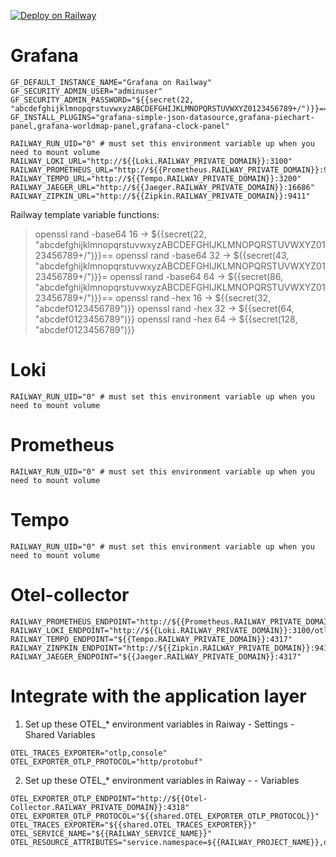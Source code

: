 

[![Deploy on Railway](https://railway.com/button.svg)](https://railway.com/template/faP63Y?referralCode=HlH-QK)

# Grafana

```
GF_DEFAULT_INSTANCE_NAME="Grafana on Railway"
GF_SECURITY_ADMIN_USER="adminuser"
GF_SECURITY_ADMIN_PASSWORD="${{secret(22, "abcdefghijklmnopqrstuvwxyzABCDEFGHIJKLMNOPQRSTUVWXYZ0123456789+/")}}=="
GF_INSTALL_PLUGINS="grafana-simple-json-datasource,grafana-piechart-panel,grafana-worldmap-panel,grafana-clock-panel"

RAILWAY_RUN_UID="0" # must set this environment variable up when you need to mount volume
RAILWAY_LOKI_URL="http://${{Loki.RAILWAY_PRIVATE_DOMAIN}}:3100"
RAILWAY_PROMETHEUS_URL="http://${{Prometheus.RAILWAY_PRIVATE_DOMAIN}}:9090"
RAILWAY_TEMPO_URL="http://${{Tempo.RAILWAY_PRIVATE_DOMAIN}}:3200"
RAILWAY_JAEGER_URL="http://${{Jaeger.RAILWAY_PRIVATE_DOMAIN}}:16686"
RAILWAY_ZIPKIN_URL="http://${{Zipkin.RAILWAY_PRIVATE_DOMAIN}}:9411"
```

Railway template variable functions:

>openssl rand -base64 16 → ${{secret(22, "abcdefghijklmnopqrstuvwxyzABCDEFGHIJKLMNOPQRSTUVWXYZ0123456789+/")}}==
>openssl rand -base64 32 → ${{secret(43, "abcdefghijklmnopqrstuvwxyzABCDEFGHIJKLMNOPQRSTUVWXYZ0123456789+/")}}=
>openssl rand -base64 64 → ${{secret(86, "abcdefghijklmnopqrstuvwxyzABCDEFGHIJKLMNOPQRSTUVWXYZ0123456789+/")}}==
>openssl rand -hex 16 → ${{secret(32, "abcdef0123456789")}}
>openssl rand -hex 32 → ${{secret(64, "abcdef0123456789")}}
>openssl rand -hex 64 → ${{secret(128, "abcdef0123456789")}}

# Loki

```
RAILWAY_RUN_UID="0" # must set this environment variable up when you need to mount volume
```

# Prometheus

```
RAILWAY_RUN_UID="0" # must set this environment variable up when you need to mount volume
```

# Tempo

```
RAILWAY_RUN_UID="0" # must set this environment variable up when you need to mount volume
```


# Otel-collector

```
RAILWAY_PROMETHEUS_ENDPOINT="http://${{Prometheus.RAILWAY_PRIVATE_DOMAIN}}:9090/api/v1/write"
RAILWAY_LOKI_ENDPOINT="http://${{Loki.RAILWAY_PRIVATE_DOMAIN}}:3100/otlp"
RAILWAY_TEMPO_ENDPOINT="${{Tempo.RAILWAY_PRIVATE_DOMAIN}}:4317"
RAILWAY_ZINPKIN_ENDPOINT="http://${{Zipkin.RAILWAY_PRIVATE_DOMAIN}}:9411/api/v2/spans"
RAILWAY_JAEGER_ENDPOINT="${{Jaeger.RAILWAY_PRIVATE_DOMAIN}}:4317"
```

# Integrate with the application layer

1. Set up these OTEL_* environment variables in Raiway - Settings - Shared Variables

```
OTEL_TRACES_EXPORTER="otlp,console"
OTEL_EXPORTER_OTLP_PROTOCOL="http/protobuf"
```

2. Set up these OTEL_* environment variables in Raiway - <Your Service> - Variables

```
OTEL_EXPORTER_OTLP_ENDPOINT="http://${{Otel-Collector.RAILWAY_PRIVATE_DOMAIN}}:4318"
OTEL_EXPORTER_OTLP_PROTOCOL="${{shared.OTEL_EXPORTER_OTLP_PROTOCOL}}"
OTEL_TRACES_EXPORTER="${{shared.OTEL_TRACES_EXPORTER}}"
OTEL_SERVICE_NAME="${{RAILWAY_SERVICE_NAME}}"
OTEL_RESOURCE_ATTRIBUTES="service.namespace=${{RAILWAY_PROJECT_NAME}},deployment.environment=${{RAILWAY_ENVIRONMENT_NAME}}"
```
